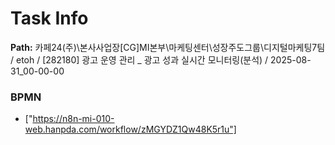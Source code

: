 # Task Info

**Path:** 카페24(주)\본사사업장\[CG]MI본부\마케팅센터\성장주도그룹\디지털마케팅7팀 / etoh / [282180] 광고 운영 관리 _ 광고 성과 실시간 모니터링(분석) / 2025-08-31_00-00-00

### BPMN
- ["https://n8n-mi-010-web.hanpda.com/workflow/zMGYDZ1Qw48K5r1u"]

